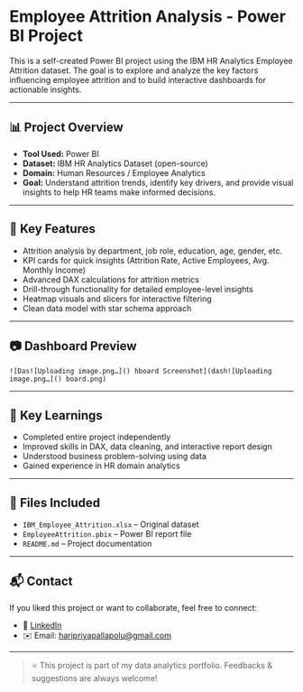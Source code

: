 # Employee Attrition Analysis - Power BI Project

This is a self-created Power BI project using the IBM HR Analytics Employee Attrition dataset. The goal is to explore and analyze the key factors influencing employee attrition and to build interactive dashboards for actionable insights.

---

## 📊 Project Overview

- **Tool Used:** Power BI
- **Dataset:** IBM HR Analytics Dataset (open-source)
- **Domain:** Human Resources / Employee Analytics
- **Goal:** Understand attrition trends, identify key drivers, and provide visual insights to help HR teams make informed decisions.

---

## 📌 Key Features

- Attrition analysis by department, job role, education, age, gender, etc.
- KPI cards for quick insights (Attrition Rate, Active Employees, Avg. Monthly Income)
- Advanced DAX calculations for attrition metrics
- Drill-through functionality for detailed employee-level insights
- Heatmap visuals and slicers for interactive filtering
- Clean data model with star schema approach

---

## 📷 Dashboard Preview


`![Das![Uploading image.png…]()
hboard Screenshot](dash![Uploading image.png…]()
board.png)`

---

## 🧠 Key Learnings

- Completed entire project independently
- Improved skills in DAX, data cleaning, and interactive report design
- Understood business problem-solving using data
- Gained experience in HR domain analytics

---

## 📁 Files Included

- `IBM_Employee_Attrition.xlsx` – Original dataset
- `EmployeeAttrition.pbix` – Power BI report file
- `README.md` – Project documentation

---

## 📬 Contact

If you liked this project or want to collaborate, feel free to connect:

- 🔗 [LinkedIn](https://www.linkedin.com/in/haripriyapallapolu/)
- ✉️ Email: haripriyapallapolu@gmail.com

---

> ⭐ This project is part of my data analytics portfolio. Feedbacks & suggestions are always welcome!
